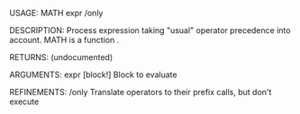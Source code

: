 USAGE:
     MATH expr /only

DESCRIPTION:
     Process expression taking "usual" operator precedence into account.
     MATH is a function .

RETURNS:
    (undocumented)

ARGUMENTS:
    expr [block!]
        Block to evaluate

REFINEMENTS:
    /only
        Translate operators to their prefix calls, but don't execute

